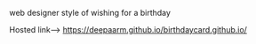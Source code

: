 web designer style of wishing for a birthday

Hosted link--> https://deepaarm.github.io/birthdaycard.github.io/
